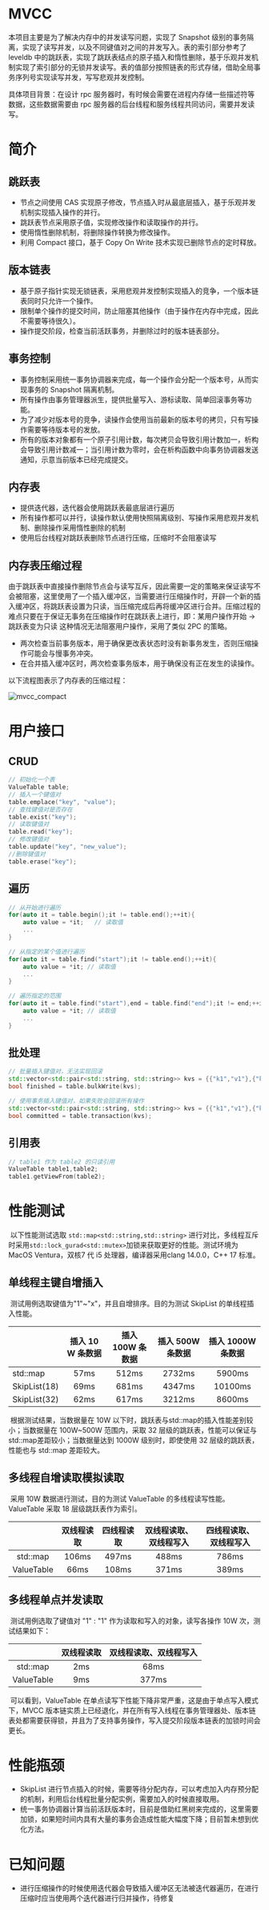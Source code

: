 # MVCC
本项目主要是为了解决内存中的并发读写问题，实现了 Snapshot 级别的事务隔离，实现了读写并发，以及不同键值对之间的并发写入。表的索引部分参考了 leveldb 中的跳跃表，实现了跳跃表结点的原子插入和惰性删除，基于乐观并发机制实现了索引部分的无锁并发读写。表的值部分按照链表的形式存储，借助全局事务序列号实现读写并发，写写悲观并发控制。

具体项目背景：在设计 rpc 服务器时，有时候会需要在进程内存储一些描述符等数据，这些数据需要由 rpc 服务器的后台线程和服务线程共同访问，需要并发读写。

# 简介
## 跳跃表

- 节点之间使用 CAS 实现原子修改，节点插入时从最底层插入，基于乐观并发机制实现插入操作的并行。
- 跳跃表节点采用原子值，实现修改操作和读取操作的并行。
- 使用惰性删除机制，将删除操作转换为修改操作。
- 利用 Compact 接口，基于 Copy On Write 技术实现已删除节点的定时释放。

## 版本链表

- 基于原子指针实现无锁链表，采用悲观并发控制实现插入的竞争，一个版本链表同时只允许一个操作。
- 限制单个操作的提交时间，防止阻塞其他操作（由于操作在内存中完成，因此不需要等待很久）。
- 操作提交阶段，检查当前活跃事务，并删除过时的版本链表部分。

## 事务控制

- 事务控制采用统一事务协调器来完成，每一个操作会分配一个版本号，从而实现事务的 Snapshot 隔离机制。
- 所有操作由事务管理器派生，提供批量写入、游标读取、简单回滚事务等功能。
- 为了减少对版本号的竞争，读操作会使用当前最新的版本号的拷贝，只有写操作需要等待版本号的发放。
- 所有的版本对象都有一个原子引用计数，每次拷贝会导致引用计数加一，析构会导致引用计数减一；当引用计数为零时，会在析构函数中向事务协调器发送通知，示意当前版本已经完成提交。

## 内存表

- 提供迭代器，迭代器会使用跳跃表最底层进行遍历
- 所有操作都可以并行，读操作默认使用快照隔离级别、写操作采用悲观并发机制、删除操作采用惰性删除的机制
- 使用后台线程对跳跃表删除节点进行压缩，压缩时不会阻塞读写

## 内存表压缩过程

由于跳跃表中直接操作删除节点会与读写互斥，因此需要一定的策略来保证读写不会被阻塞，这里使用了一个插入缓冲区，当需要进行压缩操作时，开辟一个新的插入缓冲区，将跳跃表设置为只读，当压缩完成后再将缓冲区进行合并。压缩过程的难点只要在于保证无事务在压缩操作时在跳跃表上进行，即：某用户操作开始 -> 跳跃表变为只读 这种情况无法阻塞用户操作，采用了类似 2PC 的策略。

- 两次检查当前事务版本，用于确保更改表状态时没有新事务发生，否则压缩操作可能会与慢事务冲突。
- 在合并插入缓冲区时，两次检查事务版本，用于确保没有正在发生的读操作。

以下流程图表示了内存表的压缩过程：

![mvcc_compact](mvcc_compact.png)

# 用户接口

## CRUD

```c++
// 初始化一个表
ValueTable table;
// 插入一个键值对
table.emplace("key", "value");
// 查找键值对是否存在
table.exist("key");
// 读取键值对
table.read("key");
// 修改键值对
table.update("key", "new_value");
//删除键值对
table.erase("key");
```

## 遍历

```C++
// 从开始进行遍历
for(auto it = table.begin();it != table.end();++it){
    auto value = *it;	// 读取值
    ...
}

// 从指定的某个值进行遍历
for(auto it = table.find("start");it != table.end();++it){
    auto value = *it; // 读取值
    ...
}

// 遍历指定的范围
for(auto it = table.find("start"),end = table.find("end");it != end;++it){
    auto value = *it; // 读取值
    ...
}
```

## 批处理

```C++
// 批量插入键值对，无法实现回滚
std::vector<std::pair<std::string, std::string>> kvs = {{"k1","v1"},{"k2","v2"}};
bool finished = table.bulkWrite(kvs);

// 使用事务插入键值对，如果失败会回滚所有操作
std::vector<std::pair<std::string, std::string>> kvs = {{"k1","v1"},{"k2","v2"}};
bool committed = table.transaction(kvs);
```

## 引用表

```c++
// table1 作为 table2 的只读引用
ValueTable table1,table2;
table1.getViewFrom(table2);
```



# 性能测试

​		以下性能测试选取 `std::map<std::string,std::string>` 进行对比，多线程互斥时采用`std::lock_gurad<std::mutex>`加锁来获取更好的性能。测试环境为 MacOS Ventura，双核7 代 i5 处理器，编译器采用clang 14.0.0，C++ 17 标准。

## 单线程主键自增插入

​		测试用例选取键值为"1"~"x"，并且自增排序。目的为测试 SkipList 的单线程插入性能。

|              | 插入 10 W 条数据 | 插入 100W 条数据 | 插入 500W 条数据 | 插入 1000W 条数据 |
| ------------ | :--------------: | :--------------: | :--------------: | :---------------: |
| std::map     |       57ms       |      512ms       |      2732ms      |      5900ms       |
| SkipList(18) |       69ms       |      681ms       |      4347ms      |      10100ms      |
| SkipList(32) |       62ms       |      617ms       |      3212ms      |      8600ms       |

​	根据测试结果，当数据量在 10W 以下时，跳跃表与std::map的插入性能差别较小；当数据量在 100W~500W 范围内，采取 32 层级的跳跃表，性能可以保证与std::map差距较小；当数据量达到 1000W 级别时，即使使用 32 层级的跳跃表，性能也与 std::map 差距较大。

## 多线程自增读取模拟读取

​		采用 10W 数据进行测试，目的为测试 ValueTable 的多线程读写性能。ValueTable 采取 18 层级跳跃表作为索引。

|            | 双线程读取 | 四线程读取 | 双线程读取、双线程写入 | 四线程读取、双线程写入 |
| :--------: | :--------: | :--------: | :--------------------: | :--------------------: |
|  std::map  |   106ms    |   497ms    |         488ms          |         786ms          |
| ValueTable |    66ms    |   108ms    |         371ms          |         389ms          |

## 多线程单点并发读取

​		测试用例选取了键值对 "1" : "1" 作为读取和写入的对象，读写各操作 10W 次，测试结果如下：

|            | 双线程读取 | 双线程读取、双线程写入 |
| :--------: | :--------: | :--------------------: |
|  std::map  |    2ms     |          68ms          |
| ValueTable |    9ms     |         377ms          |

​		可以看到，ValueTable 在单点读写下性能下降非常严重，这是由于单点写入模式下，MVCC 版本链实质上已经退化，并在所有写入线程在事务管理器处、版本链表处都需要获得锁，并且为了支持事务操作，写入提交阶段版本链表的加锁时间会更长。

# 性能瓶颈

- SkipList 进行节点插入的时候，需要等待分配内存，可以考虑加入内存预分配的机制，利用后台线程批量分配实例，需要加入的时候直接取用。
- 统一事务协调器计算当前活跃版本时，目前是借助红黑树来完成的，这里需要加锁，如果短时间内具有大量的事务会造成性能大幅度下降；目前暂未想到优化方法。

# 已知问题

- 进行压缩操作的时候使用迭代器会导致插入缓冲区无法被迭代器遍历，在进行压缩时应当使用两个迭代器进行归并操作，待修复

